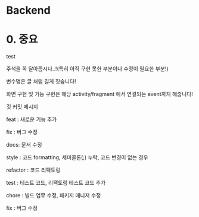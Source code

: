 # Backend

# 0. 중요

test

주석을 꼭 달아줍시다..!(특히 아직 구현 못한 부분이나 수정이 필요한 부분!)

변수명은 글 처럼 길게 짓습니다!

화면 구현 및 기능 구현은 해당 activity/fragment 에서 연결되는 event까지 해줍니다!

깃 커밋 메시지

feat : 새로운 기능 추가

fix : 버그 수정

docs: 문서 수정

style : 코드 formatting, 세미콜론(;) 누락, 코드 변경이 없는 경우

refactor : 코드 리팩토링

test : 테스트 코드, 리팩토링 테스트 코드 추가

chore : 빌드 업무 수정, 패키지 매니저 수정

fix : 버그 수정
